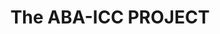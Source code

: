 ---
layout: page-grid
title: The ABA-ICC PROJECT
#sidebar_include: "snippets/article-latest.html"
include: "grids/grid-items-home.html"
sharing: false
published: true
category: home
tweets: 3
order: 12
excerpt: "Creating Dialogue between the International Criminal Court and American Audiences"
---	
